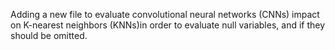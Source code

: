 Adding a new file to evaluate convolutional neural networks (CNNs) impact on K-nearest neighbors (KNNs)in order to evaluate null variables, and if they should be omitted. 
